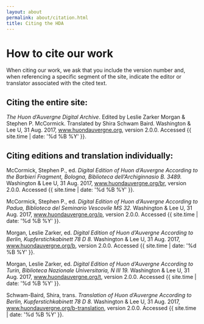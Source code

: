 ```yaml
---
layout: about
permalink: about/citation.html
title: Citing the HDA
---
```

  
  

# How to cite our work
 When citing our work, we ask that you include the version number and, when referencing a specific segment of the site, indicate the editor or translator associated with the cited text.

## Citing the entire site:
*The Huon d’Auvergne Digital Archive*. Edited by Leslie Zarker Morgan &amp; Stephen P. McCormick. Translated by Shira Schwam Baird. Washington &amp; Lee U, 31 Aug. 2017, www.huondauvergne.org, version 2.0.0. Accessed {{ site.time | date: '%d %B %Y' }}.

## Citing editions and translation individually:

McCormick, Stephen P., ed. *Digital Edition of Huon d’Auvergne According to the Barbieri Fragment, Bologna, Biblioteca dell’Archiginnasio B. 3489.* Washington &amp; Lee U, 31 Aug. 2017, www.huondauvergne.org/br, version 2.0.0. Accessed {{ site.time | date: '%d %B %Y' }}.

McCormick, Stephen P., ed. *Digital Edition of Huon d’Auvergne According to Padua, Biblioteca del Seminario Vescovile MS 32.* Washington &amp; Lee U, 31 Aug. 2017, www.huondauvergne.org/p, version 2.0.0. Accessed {{ site.time | date: '%d %B %Y' }}.

Morgan, Leslie Zarker, ed. *Digital Edition of Huon d’Auvergne According to Berlin, Kupferstichkabinett 78 D 8.* Washington &amp; Lee U, 31 Aug. 2017, www.huondauvergne.org/b, version 2.0.0. Accessed {{ site.time | date: '%d %B %Y' }}.

Morgan, Leslie Zarker, ed. *Digital Edition of Huon d’Auvergne According to Turin, Biblioteca Nazionale Universitaria, N III 19.* Washington &amp; Lee U, 31 Aug. 2017, www.huondauvergne.org/t, version 2.0.0. Accessed {{ site.time | date: '%d %B %Y' }}.

Schwam-Baird, Shira, trans. *Translation of Huon d’Auvergne According to Berlin, Kupferstichkabinett 78 D 8.* Washington &amp; Lee U, 31 Aug. 2017, www.huondauvergne.org/b-translation, version 2.0.0. Accessed {{ site.time | date: '%d %B %Y' }}.
 


